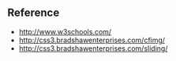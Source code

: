 ## Reference

- http://www.w3schools.com/
- http://css3.bradshawenterprises.com/cfimg/
- http://css3.bradshawenterprises.com/sliding/
